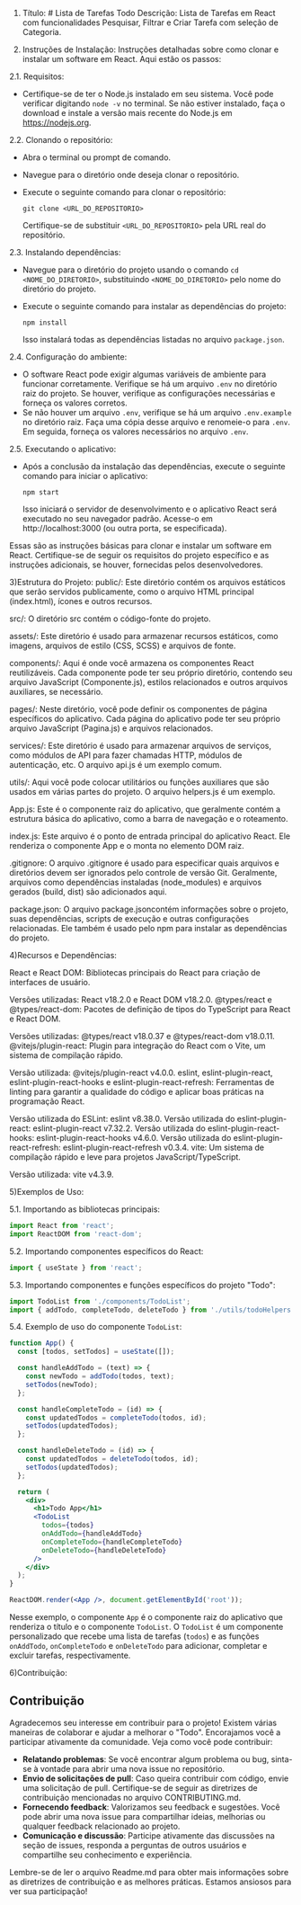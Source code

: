 
1) Título: # Lista de Tarefas Todo
Descrição: Lista de Tarefas em React com funcionalidades Pesquisar, Filtrar e Criar Tarefa com seleção de Categoria.

2) Instruções de Instalação:
Instruções detalhadas sobre como clonar e instalar um software em React. Aqui estão os passos:

2.1. Requisitos:
   - Certifique-se de ter o Node.js instalado em seu sistema. Você pode verificar digitando `node -v` no terminal. Se não estiver instalado, faça o download e instale a versão mais recente do Node.js em https://nodejs.org.

2.2. Clonando o repositório:
   - Abra o terminal ou prompt de comando.
   - Navegue para o diretório onde deseja clonar o repositório.
   - Execute o seguinte comando para clonar o repositório:

     ```
     git clone <URL_DO_REPOSITORIO>
     ```

     Certifique-se de substituir `<URL_DO_REPOSITORIO>` pela URL real do repositório.

2.3. Instalando dependências:
   - Navegue para o diretório do projeto usando o comando `cd <NOME_DO_DIRETORIO>`, substituindo `<NOME_DO_DIRETORIO>` pelo nome do diretório do projeto.
   - Execute o seguinte comando para instalar as dependências do projeto:

     ```
     npm install
     ```

     Isso instalará todas as dependências listadas no arquivo `package.json`.

2.4. Configuração do ambiente:
   - O software React pode exigir algumas variáveis de ambiente para funcionar corretamente. Verifique se há um arquivo `.env` no diretório raiz do projeto. Se houver, verifique as configurações necessárias e forneça os valores corretos.
   - Se não houver um arquivo `.env`, verifique se há um arquivo `.env.example` no diretório raiz. Faça uma cópia desse arquivo e renomeie-o para `.env`. Em seguida, forneça os valores necessários no arquivo `.env`.

2.5. Executando o aplicativo:
   - Após a conclusão da instalação das dependências, execute o seguinte comando para iniciar o aplicativo:

     ```
     npm start
     ```

     Isso iniciará o servidor de desenvolvimento e o aplicativo React será executado no seu navegador padrão. Acesse-o em http://localhost:3000 (ou outra porta, se especificada).

Essas são as instruções básicas para clonar e instalar um software em React. Certifique-se de seguir os requisitos do projeto específico e as instruções adicionais, se houver, fornecidas pelos desenvolvedores.

3)Estrutura do Projeto:
public/: Este diretório contém os arquivos estáticos que serão servidos publicamente, como o arquivo HTML principal (index.html), ícones e outros recursos.

src/: O diretório src contém o código-fonte do projeto.

assets/: Este diretório é usado para armazenar recursos estáticos, como imagens, arquivos de estilo (CSS, SCSS) e arquivos de fonte.

components/: Aqui é onde você armazena os componentes React reutilizáveis. Cada componente pode ter seu próprio diretório, contendo seu arquivo JavaScript (Componente.js), estilos relacionados e outros arquivos auxiliares, se necessário.

pages/: Neste diretório, você pode definir os componentes de página específicos do aplicativo. Cada página do aplicativo pode ter seu próprio arquivo JavaScript (Pagina.js) e arquivos relacionados.

services/: Este diretório é usado para armazenar arquivos de serviços, como módulos de API para fazer chamadas HTTP, módulos de autenticação, etc. O arquivo api.js é um exemplo comum.

utils/: Aqui você pode colocar utilitários ou funções auxiliares que são usados em várias partes do projeto. O arquivo helpers.js é um exemplo.

App.js: Este é o componente raiz do aplicativo, que geralmente contém a estrutura básica do aplicativo, como a barra de navegação e o roteamento.

index.js: Este arquivo é o ponto de entrada principal do aplicativo React. Ele renderiza o componente App e o monta no elemento DOM raiz.

.gitignore: O arquivo .gitignore é usado para especificar quais arquivos e diretórios devem ser ignorados pelo controle de versão Git. Geralmente, arquivos como dependências instaladas (node_modules) e arquivos gerados (build, dist) são adicionados aqui.

package.json: O arquivo package.jsoncontém informações sobre o projeto, suas dependências, scripts de execução e outras configurações relacionadas. Ele também é usado pelo npm para instalar as dependências do projeto.

4)Recursos e Dependências:

React e React DOM: Bibliotecas principais do React para criação de interfaces de usuário.

Versões utilizadas: React v18.2.0 e React DOM v18.2.0.
@types/react e @types/react-dom: Pacotes de definição de tipos do TypeScript para React e React DOM.

Versões utilizadas: @types/react v18.0.37 e @types/react-dom v18.0.11.
@vitejs/plugin-react: Plugin para integração do React com o Vite, um sistema de compilação rápido.

Versão utilizada: @vitejs/plugin-react v4.0.0.
eslint, eslint-plugin-react, eslint-plugin-react-hooks e eslint-plugin-react-refresh: Ferramentas de linting para garantir a qualidade do código e aplicar boas práticas na programação React.

Versão utilizada do ESLint: eslint v8.38.0.
Versão utilizada do eslint-plugin-react: eslint-plugin-react v7.32.2.
Versão utilizada do eslint-plugin-react-hooks: eslint-plugin-react-hooks v4.6.0.
Versão utilizada do eslint-plugin-react-refresh: eslint-plugin-react-refresh v0.3.4.
vite: Um sistema de compilação rápido e leve para projetos JavaScript/TypeScript.

Versão utilizada: vite v4.3.9.

5)Exemplos de Uso:

5.1. Importando as bibliotecas principais:

```jsx
import React from 'react';
import ReactDOM from 'react-dom';
```

5.2. Importando componentes específicos do React:

```jsx
import { useState } from 'react';
```

5.3. Importando componentes e funções específicos do projeto "Todo":

```jsx
import TodoList from './components/TodoList';
import { addTodo, completeTodo, deleteTodo } from './utils/todoHelpers';
```

5.4. Exemplo de uso do componente `TodoList`:

```jsx
function App() {
  const [todos, setTodos] = useState([]);

  const handleAddTodo = (text) => {
    const newTodo = addTodo(todos, text);
    setTodos(newTodo);
  };

  const handleCompleteTodo = (id) => {
    const updatedTodos = completeTodo(todos, id);
    setTodos(updatedTodos);
  };

  const handleDeleteTodo = (id) => {
    const updatedTodos = deleteTodo(todos, id);
    setTodos(updatedTodos);
  };

  return (
    <div>
      <h1>Todo App</h1>
      <TodoList
        todos={todos}
        onAddTodo={handleAddTodo}
        onCompleteTodo={handleCompleteTodo}
        onDeleteTodo={handleDeleteTodo}
      />
    </div>
  );
}

ReactDOM.render(<App />, document.getElementById('root'));
```

Nesse exemplo, o componente `App` é o componente raiz do aplicativo que renderiza o título e o componente `TodoList`. O `TodoList` é um componente personalizado que recebe uma lista de tarefas (`todos`) e as funções `onAddTodo`, `onCompleteTodo` e `onDeleteTodo` para adicionar, completar e excluir tarefas, respectivamente.


6)Contribuição:
## Contribuição

Agradecemos seu interesse em contribuir para o projeto! Existem várias maneiras de colaborar e ajudar a melhorar o "Todo". Encorajamos você a participar ativamente da comunidade. Veja como você pode contribuir:

- **Relatando problemas**: Se você encontrar algum problema ou bug, sinta-se à vontade para abrir uma nova issue no repositório.
- **Envio de solicitações de pull**: Caso queira contribuir com código, envie uma solicitação de pull. Certifique-se de seguir as diretrizes de contribuição mencionadas no arquivo CONTRIBUTING.md.
- **Fornecendo feedback**: Valorizamos seu feedback e sugestões. Você pode abrir uma nova issue para compartilhar ideias, melhorias ou qualquer feedback relacionado ao projeto.
- **Comunicação e discussão**: Participe ativamente das discussões na seção de issues, responda a perguntas de outros usuários e compartilhe seu conhecimento e experiência.

Lembre-se de ler o arquivo Readme.md para obter mais informações sobre as diretrizes de contribuição e as melhores práticas. Estamos ansiosos para ver sua participação!




   
